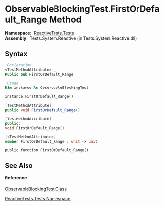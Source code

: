 # ObservableBlockingTest.FirstOrDefault\_Range Method

**Namespace:**  [ReactiveTests.Tests](ReactiveTests.Tests\ReactiveTests.Tests.md)  
**Assembly:**  Tests.System.Reactive (in Tests.System.Reactive.dll)

## Syntax

```vb
'Declaration
<TestMethodAttribute> _
Public Sub FirstOrDefault_Range
```

```vb
'Usage
Dim instance As ObservableBlockingTest

instance.FirstOrDefault_Range()
```

```csharp
[TestMethodAttribute]
public void FirstOrDefault_Range()
```

```c++
[TestMethodAttribute]
public:
void FirstOrDefault_Range()
```

```fsharp
[<TestMethodAttribute>]
member FirstOrDefault_Range : unit -> unit 
```

```jscript
public function FirstOrDefault_Range()
```

## See Also

#### Reference

[ObservableBlockingTest Class](ObservableBlockingTest\ObservableBlockingTest.md)

[ReactiveTests.Tests Namespace](ReactiveTests.Tests\ReactiveTests.Tests.md)




